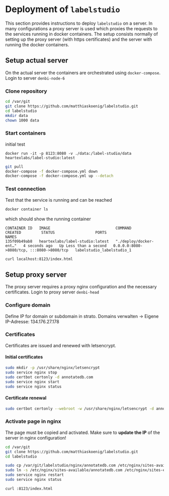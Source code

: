 # Deployment of `labelstudio`
This section provides instructions to deploy `labelstudio` on a server. In many configurations a proxy server is used which proxies the requests to the services running in docker containers. The setup consists normally of setting up the proxy server (with https certificates) and the server with running the docker containers.

## Setup actual server
On the actual server the containers are orchestrated using `docker-compose`.
Login to server `denbi-node-6`

### Clone repository
```bash
cd /var/git
git clone https://github.com/matthiaskoenig/labelstudio.git
cd labelstudio
mkdir data
chown 1000 data
```

### Start containers
initial test
```
docker run -it -p 8123:8080 -v ./data:/label-studio/data heartexlabs/label-studio:latest
```

```bash
git pull
docker-compose -f docker-compose.yml down
docker-compose -f docker-compose.yml up --detach
```

### Test connection
Test that the service is running and can be reached
```bash
docker container ls
```
which should show the running container
```
CONTAINER ID   IMAGE                             COMMAND                  CREATED         STATUS                  PORTS                                       NAMES
135f09b49ab8   heartexlabs/label-studio:latest   "./deploy/docker-ent…"   4 seconds ago   Up Less than a second   0.0.0.0:8080->8080/tcp, :::8080->8080/tcp   labelstudio_labelstudio_1
```

```bash
curl localhost:8123/index.html
```

## Setup proxy server
The proxy server requires a proxy nginx configuration and the necessary certificates.
Login to proxy server `denbi-head`

### Configure domain
Define IP for domain or subdomain in strato.
Domains verwalten -> Eigene IP-Adresse: 134.176.27.178

### Certificates
Certificates are issued and renewed with letsencrypt.

#### Initial certificates
```bash
sudo mkdir -p /usr/share/nginx/letsencrypt
sudo service nginx stop
sudo certbot certonly -d annotatedb.com
sudo service nginx start
sudo service nginx status
```

#### Certificate renewal
```bash
sudo certbot certonly --webroot -w /usr/share/nginx/letsencrypt -d annotatedb.com --dry-run
```

### Activate page in nginx  
The page must be copied and activated. Make sure to **update the IP** of the server in nginx configuration!
```bash
cd /var/git
git clone https://github.com/matthiaskoenig/labelstudio.git
cd labelstudio

sudo cp /var/git/labelstudio/nginx/annotatedb.com /etc/nginx/sites-available/annotatedb.com
sudo ln -s /etc/nginx/sites-available/annotatedb.com /etc/nginx/sites-enabled/
sudo service nginx restart
sudo service nginx status
```
```bash
curl :8123/index.html
```